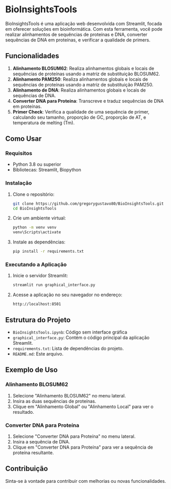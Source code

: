 # BioInsightsTools

BioInsightsTools é uma aplicação web desenvolvida com Streamlit, focada em oferecer soluções em bioinformática. Com esta ferramenta, você pode realizar alinhamentos de sequências de proteínas e DNA, converter sequências de DNA em proteínas, e verificar a qualidade de primers.

## Funcionalidades

1. **Alinhamento BLOSUM62**: Realiza alinhamentos globais e locais de sequências de proteínas usando a matriz de substituição BLOSUM62.
2. **Alinhamento PAM250**: Realiza alinhamentos globais e locais de sequências de proteínas usando a matriz de substituição PAM250.
3. **Alinhamento de DNA**: Realiza alinhamentos globais e locais de sequências de DNA.
4. **Converter DNA para Proteína**: Transcreve e traduz sequências de DNA em proteínas.
5. **Primer Check**: Verifica a qualidade de uma sequência de primer, calculando seu tamanho, proporção de GC, proporção de AT, e temperatura de melting (Tm).

## Como Usar

### Requisitos

- Python 3.8 ou superior
- Bibliotecas: Streamlit, Biopython

### Instalação

1. Clone o repositório:

    ```bash
    git clone https://github.com/gregorygustavo80/BioInsightsTools.git
    cd BioInsightsTools
    ```

2. Crie um ambiente virtual:

    ```bash
    python -m venv venv
   venv\Scripts\activate
    ```

3. Instale as dependências:

    ```bash
    pip install -r requirements.txt
    ```

### Executando a Aplicação

1. Inicie o servidor Streamlit:

    ```bash
    streamlit run graphical_interface.py
    ```

2. Acesse a aplicação no seu navegador no endereço:

    ```
    http://localhost:8501
    ```

## Estrutura do Projeto

- `BioInsightsTools.ipynb`: Código sem interface gráfica
- `graphical_interface.py`: Contém o código principal da aplicação Streamlit.
- `requirements.txt`: Lista de dependências do projeto.
- `README.md`: Este arquivo.

## Exemplo de Uso

### Alinhamento BLOSUM62

1. Selecione "Alinhamento BLOSUM62" no menu lateral.
2. Insira as duas sequências de proteínas.
3. Clique em "Alinhamento Global" ou "Alinhamento Local" para ver o resultado.

### Converter DNA para Proteína

1. Selecione "Converter DNA para Proteína" no menu lateral.
2. Insira a sequência de DNA.
3. Clique em "Converter DNA para Proteína" para ver a sequência de proteína resultante.

## Contribuição

Sinta-se à vontade para contribuir com melhorias ou novas funcionalidades. 

